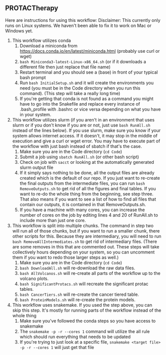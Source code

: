 ## PROTACTherapy

Here are instructions for using this workflow:
Disclaimer: This currently only runs on Linux systems. We haven't been able to fix it to work on Mac or Windows yet.
1. This workflow utilizes conda
    1. Download a miniconda from https://docs.conda.io/en/latest/miniconda.html (probably use curl or wget)
    2. ```bash Miniconda3-latest-Linux-x86_64.sh``` (or if it downloads a different file then just replace that file name)
    3. Restart terminal and you should see a (base) in front of your typical bash prompt
    4. Run ```bash InitialSetup.sh``` and it will create the environments you need (you must be in the Code directory when you run this command). (This step will take a really long time)
    5. If you're getting that conda is not found as a command you might have to go into the Snakefile and replace every instance of .bash_profile with .bashrc or vice versa depending on what you have in your system.
2. This workflow utilizes slurm (if you aren't in an environment that uses slurm or if you don't know if you are or not, just use ```bash RunAll.sh``` instead of the lines below). If you use slurm, make sure you know if your system allows internet access. If it doesn't, it may stop in the middle of execution and give a curl or wget error. You may have to execute part of the workflow with just bash instead of sbatch if that's the case. 
    1. Make sure you are in the Code directory (```cd Code```)
    2. Submit a job using ```sbatch RunAll.sh``` (or other bash script)
    3. Check on job with ```sacct``` or looking at the automatically generated slurm output file
    4. If it simply says nothing to be done, all the output files are already created which is the default of our repo. If you just want to re-create the final outputs from the intermediate files, you can run ```bash RemoveOutputs.sh``` to get rid of all the figures and final tables. If you want to re-do the whole thing from the beginning, see step three. That also means if you want to see a list of how to find all files that contain our outputs, it is contained in that RemoveOutputs.sh.
    5. If you have a machine with many cores, you can increase the number of cores on the job by editing lines 4 and 20 of RunAll.sh to include more than just one core.
3. This workflow is split into multiple chunks. The command in step two will run all of those chunks, but if you want to run a smaller chunk, there other scripts for this. Because they are intermediary, you will need to run ```bash RemoveAllIntermediates.sh``` to get rid of intermediary files. (There are some removes in this that are commented out. These steps will take collectively hours depending on your system, so you can uncomment them if you want to redo those larger steps as well.)
    1. Make sure you are in the Code directory (```cd Code```)
    2. ```bash DownloadAll.sh``` will re-download the raw data files.
    3. ```bash AllVolcanos.sh``` will re-create all parts of the workflow up to the volcano plots.
    4. ```bash SignificantProtacs.sh``` will recreate the significant protac tables.
    5. ```bash CancerTiers.sh``` will re-create the cancer tiered table.
    6. ```bash ProteinModels.sh``` will re-create the protein models.
4. This workflow uses snakemake. If you used the step above, you can skip this step. It's mostly for running parts of the workflow instead of the whole thing
    1. Make sure you've followed the conda steps so you have access to snakemake
    2. The ```snakemake -p -r --cores 1``` command will utilize the all rule which should run everything that needs to be updated
    3. If you're trying to just look at a specific file, ```snakemake <target file> -p -r --cores 1``` will just get that file
